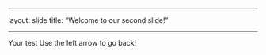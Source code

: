 
---

layout: slide
title: “Welcome to our second slide!”

---

Your test
Use the left arrow to go back!
